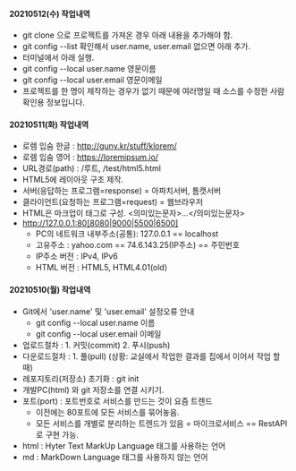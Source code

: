 #### 20210512(수) 작업내역
- git clone 으로 프로젝트를 가져온 경우 아래 내용을 추가해야 함.
- git config --list 확인해서 user.name, user.email 없으면 아래 추가.
- 터미널에서 아래 실행.
- git config --local user.name 영문이름
- git config --local user.email 영문이메일
- 프로젝트를 한 명이 제작하는 경우가 없기 때문에 여러명일 때 소스를 수정한 사람 확인용 정보입니다.

#### 20210511(화) 작업내역
- 로렘 입숨 한글 : http://guny.kr/stuff/klorem/
- 로렘 입숨 영어 : https://loremipsum.io/
- URL경로(path) : /루트, /test/html5.html
- HTML5에 레이아웃 구조 제작.
- 서버(응답하는 프로그램=response) = 아파치서버, 톰캣서버
- 클라이언트(요청하는 프로그램=request) = 웹브라우저
- HTML은 마크업이 태그로 구성. <의미있는문자>...</의미있는문자>
- http://127.0.0.1:80[8080|9000|5500|6500]
    - PC의 네트워크 내부주소(공통): 127.0.0.1 == localhost
    - 고유주소 : yahoo.com == 74.6.143.25(IP주소) == 주민번호
    - IP주소 버전 : IPv4, IPv6
    - HTML 버전 : HTML5, HTML4.01(old)

#### 20210510(월) 작업내역
- Git에서 'user.name' 및 'user.email' 설정오류 안내
    - git config --local user.name 이름
    - git config --local user.email 이메일
- 업로드절차 : 1. 커밋(commit) 2. 푸시(push)
- 다운로드절차 : 1. 풀(pull) (상황: 교실에서 작업한 결과를 집에서 이어서 작업 할 때)
- 레포지토리(저장소) 초기화 : git init
- 개발PC(html) 와 git 저장소를 연결 시키기.
- 포트(port) : 포트번호로 서비스를 만드는 것이 요즘 트렌드
    - 이전에는 80포트에 모든 서비스를 묶어놓음.
    - 모든 서비스를 개별로 분리하는 트렌드가 있음 = 마이크로서비스 == RestAPI로 구현 가능.
- html : Hyter Text MarkUp Language 태그를 사용하는 언어
- md :  MarkDown Language 태그를 사용하지 않는 언어
